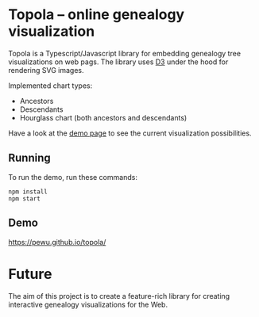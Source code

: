 # Topola – online genealogy visualization

Topola is a Typescript/Javascript library for embedding genealogy tree visualizations on web pags. The library uses [D3](https://d3js.org/) under the hood for rendering SVG images.

Implemented chart types:
* Ancestors
* Descendants
* Hourglass chart (both ancestors and descendants)

Have a look at the [demo page](https://pewu.github.io/topola/) to see the current visualization possibilities.

## Running
To run the demo, run these commands:
```
npm install
npm start
```

## Demo

https://pewu.github.io/topola/

# Future

The aim of this project is to create a feature-rich library for creating interactive genealogy visualizations for the Web.
